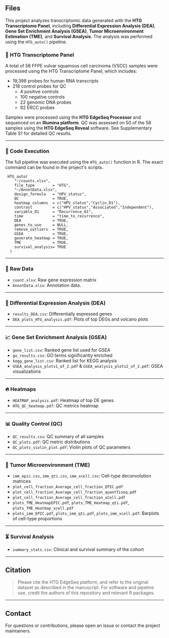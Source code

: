 ## Files

This project analyzes transcriptomic data generated with the **HTG Transcriptome Panel**, including **Differential Expression Analysis (DEA)**, **Gene Set Enrichment Analysis (GSEA)**, **Tumor Microenvironment Estimation (TME)**, and **Survival Analysis**. The analysis was performed using the `HTG_auto()` pipeline.

### 🧪 HTG Transcriptome Panel

A total of 58 FFPE vulvar squamous cell carcinoma (VSCC) samples were processed using the HTG Transcriptome Panel, which includes:

- 19,398 probes for human RNA transcripts  
- 218 control probes for QC  
  - 4 positive controls  
  - 100 negative controls  
  - 22 genomic DNA probes  
  - 92 ERCC probes  

Samples were processed using the **HTG EdgeSeq Processor** and sequenced on an **Illumina platform**. QC was assessed on 50 of the 58 samples using the **HTG EdgeSeq Reveal** software. See Supplementary Table S1 for detailed QC results.

---

### 🔧 Code Execution

The full pipeline was executed using the `HTG_auto()` function in R. The exact command can be found in the project's scripts.
```{r}
 HTG_auto(
    "~/counts.xlsx",
    file_type        = "HTG",
    "~/AnnotData.xlsx",
    design_formula   = "HPV_status",
    QC               = TRUE,
    heatmap_columns  = c("HPV_status","Cyclin_D1"),
    contrast         = c("HPV_status","Associated","Independent"),
    variable_01      = "Recurrence_01",
    time             = "time_to_recurrence",
    DEA              = TRUE,
    genes_to_use     = NULL,
    remove_outliers  = TRUE,
    GSEA             = TRUE,
    generate_heatmap = TRUE,
    TME              = TRUE,
    survival_analysis= TRUE
  )
```

---

### 📁 Raw Data

- `count.xlsx`: Raw gene expression matrix  
- `AnnotData.xlsx`: Annotation data. 

---

### 🧬 Differential Expression Analysis (DEA)

- `results_DEA.csv`: Differentially expressed genes  
- `DEA_plots_HTG_analysis.pdf`: Plots of top DEGs and volcano plots

---

### 📈 Gene Set Enrichment Analysis (GSEA)

- `gene_list.csv`: Ranked gene list used for GSEA  
- `go_results.csv`: GO terms significantly enriched  
- `kegg_gene_list.csv`: Ranked list for KEGG analysis  
- `GSEA_analysis_plots1_of_2.pdf` & `GSEA_analysis_plots2_of_2.pdf`: GSEA visualizations  

---

### 🔥 Heatmaps

- `HEATMAP_analysis.pdf`: Heatmap of top DE genes  
- `HTG_QC_heatmap.pdf`: QC metrics heatmap

---

### 📊 Quality Control (QC)

- `QC_results.csv`: QC summary of all samples  
- `QC_plots.pdf`: QC metric distributions  
- `QC_plots_violin_plot.pdf`: Violin plots of QC parameters  

---

### 🌿 Tumor Microenvironment (TME)

- `imm_epic.csv`, `imm_qti.csv`, `imm_xcell.csv`: Cell-type deconvolution matrices  
- `plot_cell_fraction_Average_cell_fraction_EPIC.pdf`  
- `plot_cell_fraction_Average_cell_fraction_quantTiseq.pdf`  
- `plot_cell_fraction_Average_cell_fraction_xCell.pdf`  
- `plots_TME_HeatmapEPIC.pdf`, `plots_TME_Heatmap_qti.pdf`, `plots_TME_Heatmap_xcell.pdf`  
- `plots_imm_EPIC.pdf`, `plots_imm_qti.pdf`, `plots_imm_xcell.pdf`: Barplots of cell-type proportions  

---

### ⏳ Survival Analysis

- `summary_stats.csv`: Clinical and survival summary of the cohort

---

## Citation

> Please cite the HTG EdgeSeq platform, and refer to the original dataset as described in the manuscript. For software and pipeline use, credit the authors of this repository and relevant R packages.

---

## Contact

For questions or contributions, please open an issue or contact the project maintainers.
